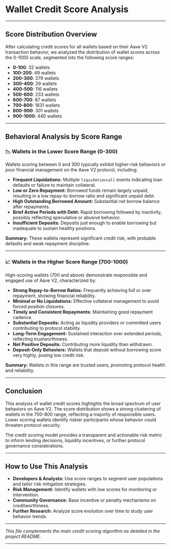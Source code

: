 # Wallet Credit Score Analysis

---

## Score Distribution Overview

After calculating credit scores for all wallets based on their Aave V2 transaction behavior, we analyzed the distribution of wallet scores across the 0-1000 scale, segmented into the following score ranges:

- **0-100**: 32 wallets  
- **100-200**: 49 wallets  
- **200-300**: 379 wallets  
- **300-400**: 29 wallets  
- **400-500**: 116 wallets  
- **500-600**: 233 wallets  
- **600-700**: 87 wallets  
- **700-800**: 1831 wallets  
- **800-900**: 301 wallets  
- **900-1000**: 440 wallets  


---

## Behavioral Analysis by Score Range

### 📉 Wallets in the Lower Score Range (0-300)

Wallets scoring between 0 and 300 typically exhibit higher-risk behaviors or poor financial management on the Aave V2 protocol, including:

- **Frequent Liquidations:** Multiple `liquidationcall` events indicating loan defaults or failure to maintain collateral.
- **Low or Zero Repayment:** Borrowed funds remain largely unpaid, resulting in a low repay-to-borrow ratio and significant unpaid debt.
- **High Outstanding Borrowed Amount:** Substantial net borrow balance after repayments.
- **Brief Active Periods with Debt:** Rapid borrowing followed by inactivity, possibly reflecting speculative or abusive behavior.
- **Insufficient Deposits:** Deposits just enough to enable borrowing but inadequate to sustain healthy positions.

**Summary:** These wallets represent significant credit risk, with probable defaults and weak repayment discipline.

---

### 📈 Wallets in the Higher Score Range (700-1000)

High-scoring wallets (700 and above) demonstrate responsible and engaged use of Aave V2, characterized by:

- **Strong Repay-to-Borrow Ratios:** Frequently achieving full or over repayment, showing financial reliability.
- **Minimal or No Liquidations:** Effective collateral management to avoid forced position closures.
- **Timely and Consistent Repayments:** Maintaining good repayment cadence.
- **Substantial Deposits:** Acting as liquidity providers or committed users contributing to protocol stability.
- **Long-Term Engagement:** Sustained interaction over extended periods, reflecting trustworthiness.
- **Net Positive Deposits:** Contributing more liquidity than withdrawn.
- **Deposit-Only Behaviors:** Wallets that deposit without borrowing score very highly, posing low credit risk.

**Summary:** Wallets in this range are trusted users, promoting protocol health and reliability.

---

## Conclusion

This analysis of wallet credit scores highlights the broad spectrum of user behaviors on Aave V2. The score distribution shows a strong clustering of wallets in the 700-800 range, reflecting a majority of responsible users. Lower scoring wallets identify riskier participants whose behavior could threaten protocol security.

The credit scoring model provides a transparent and actionable risk metric to inform lending decisions, liquidity incentives, or further protocol governance considerations.

---

## How to Use This Analysis

- **Developers & Analysts:** Use score ranges to segment user populations and tailor risk mitigation strategies.
- **Risk Management:** Identify wallets with low scores for monitoring or intervention.
- **Community Governance:** Base incentive or penalty mechanisms on creditworthiness.
- **Further Research:** Analyze score evolution over time to study user behavior trends.

---

*This file complements the main credit scoring algorithm as detailed in the project README.*

---


